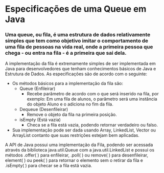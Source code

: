 # Especificações de uma Queue em Java

### Uma queue, ou fila, é uma estrutura de dados relativamente simples que tem como objetivo imitar o comportamento de uma fila de pessoas na vida real, onde a primeira pessoa que chega - ou entra na fila - é a primeira que sai dela.

A implementação da fila é extremamente simples de ser implementada em Java para desenvolvedores que tenham conhecimentos básicos de Java e Estrutura de Dados. As especificações são de acordo com o seguinte:

* Os métodos básicos para a implementação da fila são:
  * Queue (Enfileirar)
    * Recebe parâmetro de acordo com o que será inserido na fila, por exemplo: Em uma fila de alunos, o parâmetro será uma instância do objeto Aluno e o adiciona no fim da fila.
  * Dequeue (Desenfileirar)
    * Remove o objeto da fila na primeira posição.
  * isEmpty (Está vazia)
    * Checa se a fila está vazia, podendo retornar verdadeiro ou falso.
* Sua implementação pode ser dada usando Array, LinkedList, Vector ou ArrayList contanto que suas restrições estejam bem aplicadas.

A API de Java possui uma implementação da Fila, podendo ser acessada através da biblioteca java.util.Queue com a java.util.LinkedList e possui os métodos .offer( ) para enfileirar, .poll( ) ou remove( ) para desenfileirar, element( ) ou peek( ) para retornar o elemento sem o retirar da fila e .isEmpty( ) para checar se a fila está vazia. 
